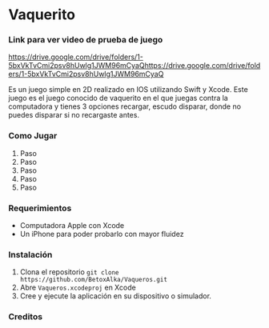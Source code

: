 # Vaquerito
### Link para ver video de prueba de juego
https://drive.google.com/drive/folders/1-5bxVkTvCmi2psv8hUwlg1JWM96mCyaQhttps://drive.google.com/drive/folders/1-5bxVkTvCmi2psv8hUwlg1JWM96mCyaQ 

Es un juego simple en 2D realizado en IOS utilizando Swift y Xcode. Este juego es el juego conocido de vaquerito en el que juegas contra la computadora y tienes 3 opciones recargar, escudo disparar, donde no puedes disparar si no recargaste antes.
### Como Jugar
1. Paso
2. Paso
3. Paso
4. Paso
5. Paso

### Requerimientos 
- Computadora Apple con Xcode
- Un iPhone para poder probarlo con mayor fluidez

### Instalación
1. Clona el repositorio ```git clone https://github.com/BetoxAlka/Vaqueros.git```
2. Abre ```Vaqueros.xcodeproj``` en Xcode
3. Cree y ejecute la aplicación en su dispositivo o simulador.

### Creditos
